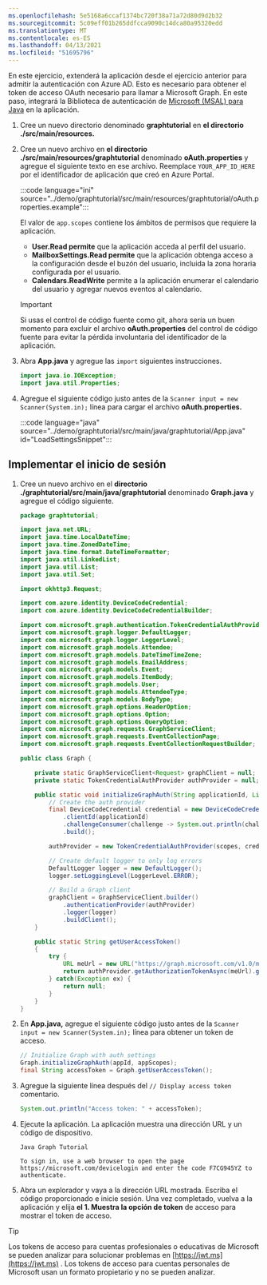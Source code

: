 ```yaml
---
ms.openlocfilehash: 5e5168a6ccaf1374bc720f38a71a72d80d9d2b32
ms.sourcegitcommit: 5c09eff01b265ddfcca9090c14dca80a95320edd
ms.translationtype: MT
ms.contentlocale: es-ES
ms.lasthandoff: 04/13/2021
ms.locfileid: "51695796"
---
```

<!-- markdownlint-disable MD002 MD041 -->

En este ejercicio, extenderá la aplicación desde el ejercicio anterior para admitir la autenticación con Azure AD. Esto es necesario para obtener el token de acceso OAuth necesario para llamar a Microsoft Graph. En este paso, integrará la Biblioteca de autenticación de [Microsoft (MSAL) para Java](https://github.com/AzureAD/microsoft-authentication-library-for-java) en la aplicación.

1. Cree un nuevo directorio denominado **graphtutorial** en **el directorio ./src/main/resources.**

1. Cree un nuevo archivo en **el directorio ./src/main/resources/graphtutorial** denominado **oAuth.properties** y agregue el siguiente texto en ese archivo. Reemplace `YOUR_APP_ID_HERE` por el identificador de aplicación que creó en Azure Portal.

    :::code language="ini" source="../demo/graphtutorial/src/main/resources/graphtutorial/oAuth.properties.example":::

    El valor de `app.scopes` contiene los ámbitos de permisos que requiere la aplicación.

    - **User.Read permite** que la aplicación acceda al perfil del usuario.
    - **MailboxSettings.Read permite** que la aplicación obtenga acceso a la configuración desde el buzón del usuario, incluida la zona horaria configurada por el usuario.
    - **Calendars.ReadWrite** permite a la aplicación enumerar el calendario del usuario y agregar nuevos eventos al calendario.

    > [!IMPORTANT]
    > Si usas el control de código fuente como git, ahora sería un buen momento para excluir el archivo **oAuth.properties** del control de código fuente para evitar la pérdida involuntaria del identificador de la aplicación.

1. Abra **App.java** y agregue las `import` siguientes instrucciones.

    ```java
    import java.io.IOException;
    import java.util.Properties;
    ```

1. Agregue el siguiente código justo antes de la `Scanner input = new Scanner(System.in);` línea para cargar el archivo **oAuth.properties.**

    :::code language="java" source="../demo/graphtutorial/src/main/java/graphtutorial/App.java" id="LoadSettingsSnippet":::

## <a name="implement-sign-in"></a>Implementar el inicio de sesión

1. Cree un nuevo archivo en el **directorio ./graphtutorial/src/main/java/graphtutorial** denominado **Graph.java** y agregue el código siguiente.

    ```java
    package graphtutorial;

    import java.net.URL;
    import java.time.LocalDateTime;
    import java.time.ZonedDateTime;
    import java.time.format.DateTimeFormatter;
    import java.util.LinkedList;
    import java.util.List;
    import java.util.Set;

    import okhttp3.Request;

    import com.azure.identity.DeviceCodeCredential;
    import com.azure.identity.DeviceCodeCredentialBuilder;

    import com.microsoft.graph.authentication.TokenCredentialAuthProvider;
    import com.microsoft.graph.logger.DefaultLogger;
    import com.microsoft.graph.logger.LoggerLevel;
    import com.microsoft.graph.models.Attendee;
    import com.microsoft.graph.models.DateTimeTimeZone;
    import com.microsoft.graph.models.EmailAddress;
    import com.microsoft.graph.models.Event;
    import com.microsoft.graph.models.ItemBody;
    import com.microsoft.graph.models.User;
    import com.microsoft.graph.models.AttendeeType;
    import com.microsoft.graph.models.BodyType;
    import com.microsoft.graph.options.HeaderOption;
    import com.microsoft.graph.options.Option;
    import com.microsoft.graph.options.QueryOption;
    import com.microsoft.graph.requests.GraphServiceClient;
    import com.microsoft.graph.requests.EventCollectionPage;
    import com.microsoft.graph.requests.EventCollectionRequestBuilder;

    public class Graph {

        private static GraphServiceClient<Request> graphClient = null;
        private static TokenCredentialAuthProvider authProvider = null;

        public static void initializeGraphAuth(String applicationId, List<String> scopes) {
            // Create the auth provider
            final DeviceCodeCredential credential = new DeviceCodeCredentialBuilder()
                .clientId(applicationId)
                .challengeConsumer(challenge -> System.out.println(challenge.getMessage()))
                .build();

            authProvider = new TokenCredentialAuthProvider(scopes, credential);

            // Create default logger to only log errors
            DefaultLogger logger = new DefaultLogger();
            logger.setLoggingLevel(LoggerLevel.ERROR);

            // Build a Graph client
            graphClient = GraphServiceClient.builder()
                .authenticationProvider(authProvider)
                .logger(logger)
                .buildClient();
        }

        public static String getUserAccessToken()
        {
            try {
                URL meUrl = new URL("https://graph.microsoft.com/v1.0/me");
                return authProvider.getAuthorizationTokenAsync(meUrl).get();
            } catch(Exception ex) {
                return null;
            }
        }
    }
    ```

1. En **App.java,** agregue el siguiente código justo antes de la `Scanner input = new Scanner(System.in);` línea para obtener un token de acceso.

    ```java
    // Initialize Graph with auth settings
    Graph.initializeGraphAuth(appId, appScopes);
    final String accessToken = Graph.getUserAccessToken();
    ```

1. Agregue la siguiente línea después del `// Display access token` comentario.

    ```java
    System.out.println("Access token: " + accessToken);
    ```

1. Ejecute la aplicación. La aplicación muestra una dirección URL y un código de dispositivo.

    ```Shell
    Java Graph Tutorial

    To sign in, use a web browser to open the page https://microsoft.com/devicelogin and enter the code F7CG945YZ to authenticate.
    ```

1. Abra un explorador y vaya a la dirección URL mostrada. Escriba el código proporcionado e inicie sesión. Una vez completado, vuelva a la aplicación y elija **el 1. Muestra la opción de token** de acceso para mostrar el token de acceso.

> [!TIP]
> Los tokens de acceso para cuentas profesionales o educativas de Microsoft se pueden analizar para solucionar problemas en [https://jwt.ms](https://jwt.ms) . Los tokens de acceso para cuentas personales de Microsoft usan un formato propietario y no se pueden analizar.
